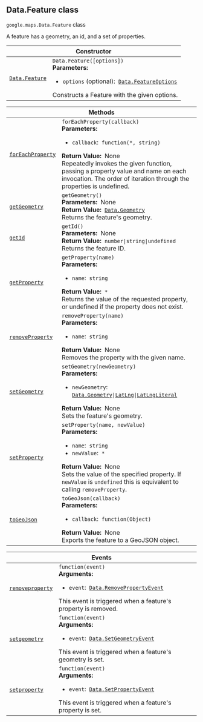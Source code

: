 
<h2 id="Data.Feature">Data.Feature class</h2>
<p>
<code><span itemprop="path">google.maps</span>.<span itemprop="name">Data.Feature</span></code>
class
</p>
<p>A feature has a geometry, an id, and a set of properties.</p>
<div class="devsite-table-wrapper"><table class="constructors responsive" summary="class Data.Feature - Constructor">
<thead>
<tr><th colspan="2" id="Data.Feature.constructor">Constructor</th>
</tr></thead>
<tbody>
<tr>
<td><code><a class="secret-link" href="#Data.Feature.constructor"><span>Data.Feature</span></a></code></td>
<td><div><code>Data.Feature([options])</code></div>
<div class="desc"><strong>Parameters:</strong>&nbsp; <ul>
<li><code>options</code> (optional):&nbsp; <code><a href="Data.FeatureOptions.md">Data.FeatureOptions</a></code></li>
</ul></div>
<div class="desc">Constructs a Feature with the given options.</div></td>
</tr>
</tbody>
</table></div>
<div class="devsite-table-wrapper"><table class="methods responsive" summary="class Data.Feature - Methods">
<thead>
<tr><th colspan="2">Methods</th>
</tr></thead>
<tbody>
<tr id="Data.Feature.forEachProperty">
<td itemprop="property"><code><a class="secret-link" href="#Data.Feature.forEachProperty"><span>forEachProperty</span></a></code></td>
<td><div><code>forEachProperty(callback)</code></div>
<div class="desc"><strong>Parameters:</strong>&nbsp; <ul>
<li><code>callback</code>:&nbsp; <code>function(*, string)</code></li>
</ul></div>
<div class="desc"><strong>Return Value:</strong>&nbsp; None</div>
<div class="desc">Repeatedly invokes the given function, passing a property value and name on each invocation. The order of iteration through the properties is undefined.</div></td>
</tr>
<tr id="Data.Feature.getGeometry">
<td itemprop="property"><code><a class="secret-link" href="#Data.Feature.getGeometry"><span>getGeometry</span></a></code></td>
<td><div><code>getGeometry()</code></div>
<div class="desc"><strong>Parameters:</strong>&nbsp; None</div>
<div class="desc"><strong>Return Value:</strong>&nbsp; <code><a href="Data.Geometry.md">Data.Geometry</a></code></div>
<div class="desc">Returns the feature's geometry.</div></td>
</tr>
<tr id="Data.Feature.getId">
<td itemprop="property"><code><a class="secret-link" href="#Data.Feature.getId"><span>getId</span></a></code></td>
<td><div><code>getId()</code></div>
<div class="desc"><strong>Parameters:</strong>&nbsp; None</div>
<div class="desc"><strong>Return Value:</strong>&nbsp; <code>number|string|undefined</code></div>
<div class="desc">Returns the feature ID.</div></td>
</tr>
<tr id="Data.Feature.getProperty">
<td itemprop="property"><code><a class="secret-link" href="#Data.Feature.getProperty"><span>getProperty</span></a></code></td>
<td><div><code>getProperty(name)</code></div>
<div class="desc"><strong>Parameters:</strong>&nbsp; <ul>
<li><code>name</code>:&nbsp; <code>string</code></li>
</ul></div>
<div class="desc"><strong>Return Value:</strong>&nbsp; <code>*</code></div>
<div class="desc">Returns the value of the requested property, or undefined if the property does not exist.</div></td>
</tr>
<tr id="Data.Feature.removeProperty">
<td itemprop="property"><code><a class="secret-link" href="#Data.Feature.removeProperty"><span>removeProperty</span></a></code></td>
<td><div><code>removeProperty(name)</code></div>
<div class="desc"><strong>Parameters:</strong>&nbsp; <ul>
<li><code>name</code>:&nbsp; <code>string</code></li>
</ul></div>
<div class="desc"><strong>Return Value:</strong>&nbsp; None</div>
<div class="desc">Removes the property with the given name.</div></td>
</tr>
<tr id="Data.Feature.setGeometry">
<td itemprop="property"><code><a class="secret-link" href="#Data.Feature.setGeometry"><span>setGeometry</span></a></code></td>
<td><div><code>setGeometry(newGeometry)</code></div>
<div class="desc"><strong>Parameters:</strong>&nbsp; <ul>
<li><code>newGeometry</code>:&nbsp; <code><a href="Data.Geometry.md">Data.Geometry</a>|<a href="LatLng.md">LatLng</a>|<a href="LatLngLiteral.md">LatLngLiteral</a></code></li>
</ul></div>
<div class="desc"><strong>Return Value:</strong>&nbsp; None</div>
<div class="desc">Sets the feature's geometry.</div></td>
</tr>
<tr id="Data.Feature.setProperty">
<td itemprop="property"><code><a class="secret-link" href="#Data.Feature.setProperty"><span>setProperty</span></a></code></td>
<td><div><code>setProperty(name, newValue)</code></div>
<div class="desc"><strong>Parameters:</strong>&nbsp; <ul>
<li><code>name</code>:&nbsp; <code>string</code></li>
<li><code>newValue</code>:&nbsp; <code>*</code></li>
</ul></div>
<div class="desc"><strong>Return Value:</strong>&nbsp; None</div>
<div class="desc">Sets the value of the specified property. If <code>newValue</code> is <code>undefined</code> this is equivalent to calling <code>removeProperty</code>.</div></td>
</tr>
<tr id="Data.Feature.toGeoJson">
<td itemprop="property"><code><a class="secret-link" href="#Data.Feature.toGeoJson"><span>toGeoJson</span></a></code></td>
<td><div><code>toGeoJson(callback)</code></div>
<div class="desc"><strong>Parameters:</strong>&nbsp; <ul>
<li><code>callback</code>:&nbsp; <code>function(Object)</code></li>
</ul></div>
<div class="desc"><strong>Return Value:</strong>&nbsp; None</div>
<div class="desc">Exports the feature to a GeoJSON object.</div></td>
</tr>
</tbody>
</table></div>
<div class="devsite-table-wrapper"><table class="details responsive" summary="class Data.Feature - Events">
<thead>
<tr><th colspan="2">Events</th>
</tr></thead>
<tbody>
<tr id="Data.Feature.removeproperty">
<td itemprop="property"><code><a class="secret-link" href="#Data.Feature.removeproperty"><span>removeproperty</span></a></code></td>
<td><div><code>function(event)</code></div>
<div class="desc"><strong>Arguments:</strong>&nbsp; <ul>
<li><code>event</code>:&nbsp; <code><a href="Data.RemovePropertyEvent.md">Data.RemovePropertyEvent</a></code></li>
</ul></div>
<div class="desc">This event is triggered when a feature's property is removed.</div></td>
</tr>
<tr id="Data.Feature.setgeometry">
<td itemprop="property"><code><a class="secret-link" href="#Data.Feature.setgeometry"><span>setgeometry</span></a></code></td>
<td><div><code>function(event)</code></div>
<div class="desc"><strong>Arguments:</strong>&nbsp; <ul>
<li><code>event</code>:&nbsp; <code><a href="Data.SetGeometryEvent.md">Data.SetGeometryEvent</a></code></li>
</ul></div>
<div class="desc">This event is triggered when a feature's geometry is set.</div></td>
</tr>
<tr id="Data.Feature.setproperty">
<td itemprop="property"><code><a class="secret-link" href="#Data.Feature.setproperty"><span>setproperty</span></a></code></td>
<td><div><code>function(event)</code></div>
<div class="desc"><strong>Arguments:</strong>&nbsp; <ul>
<li><code>event</code>:&nbsp; <code><a href="Data.SetPropertyEvent.md">Data.SetPropertyEvent</a></code></li>
</ul></div>
<div class="desc">This event is triggered when a feature's property is set.</div></td>
</tr>
</tbody>
</table></div>
